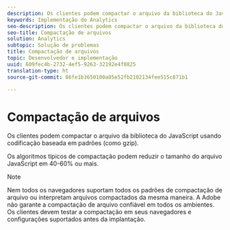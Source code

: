 ```yaml
---
description: Os clientes podem compactar o arquivo da biblioteca do JavaScript usando codificação baseada em padrões (como gzip).
keywords: Implementação do Analytics
seo-description: Os clientes podem compactar o arquivo da biblioteca do JavaScript usando codificação baseada em padrões (como gzip).
seo-title: Compactação de arquivos
solution: Analytics
subtopic: Solução de problemas
title: Compactação de arquivos
topic: Desenvolvedor e implementação
uuid: 609fec4b-2732-4ef5-9263-32192e4f0825
translation-type: ht
source-git-commit: 86fe1b3650100a05e52fb2102134fee515c871b1

---
```



# Compactação de arquivos

Os clientes podem compactar o arquivo da biblioteca do JavaScript usando codificação baseada em padrões (como gzip).

Os algoritmos típicos de compactação podem reduzir o tamanho do arquivo JavaScript em 40-60% ou mais.

>[!NOTE]
>
>Nem todos os navegadores suportam todos os padrões de compactação de arquivo ou interpretam arquivos compactados da mesma maneira. A Adobe não garante a compactação de arquivo confiável em todos os ambientes. Os clientes devem testar a compactação em seus navegadores e configurações suportados antes da implantação.

